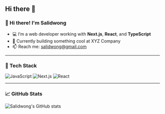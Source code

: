 ## Hi there 👋

### 👋 Hi there! I'm Salidwong

- 💻 I’m a web developer working with **Next.js**, **React**, and **TypeScript**
- 🔭 Currently building something cool at XYZ Company
- 📫 Reach me: salidwong@gmail.com

---

### 🚀 Tech Stack
![JavaScript](https://img.shields.io/badge/-JavaScript-black?style=flat-square&logo=javascript)
![Next.js](https://img.shields.io/badge/-Next.js-black?style=flat-square&logo=next.js)
![React](https://img.shields.io/badge/-React-black?style=flat-square&logo=react)

---

### 📈 GitHub Stats
![Salidwong's GitHub stats](https://github-readme-stats.vercel.app/api?username=salidwong&show_icons=true&theme=radical)

